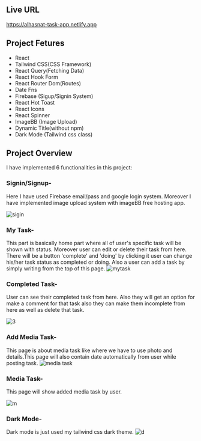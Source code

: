 
## Live URL
https://alhasnat-task-app.netlify.app

## Project Fetures

* React
* Tailwind CSS(CSS Framework)
* React Query(Fetching Data)
* React Hook Form
* React Router Dom(Routes)
* Date Fns
* Firebase (Sigup/Signin System)
* React Hot Toast
* React Icons
* React Spinner
* ImageBB (Image Upload)
* Dynamic Title(without npm)
* Dark Mode (Tailwind css class)

## Project Overview
I have implemented 6 functionalities in this project:

### Signin/Signup-
Here I have used Firebase email/pass and google login system. Moreover I have implemented image upload system with imageBB free hosting app.

![sigin](https://github.com/Intejar/Task-App-Client/assets/103610560/828786c9-41e6-4323-8f0d-d05596031250)

### My Task-
This part is basically home part where all of user's specific task will be shown with status. Moreover user can edit or delete their task from here. There will be a button 'complete' and 'doing' by clicking it user can change his/her task status as completed or doing. Also a user can add a task by simply writing from the top of this page. 
![mytask](https://github.com/Intejar/Task-App-Client/assets/103610560/7fc8af51-7edc-40e2-a26f-ae442d1b1224)

### Completed Task-
User can see their completed task from here. Also they will get an option for make a comment for that task also they can make them incomplete from here as well as delete that task.

![3](https://github.com/Intejar/Task-App-Client/assets/103610560/174ac7f5-8f5f-4375-afe3-120fe081ab6d)

### Add Media Task-
This page is about media task like where we have to use photo and details.This page will also contain date automatically from user while posting task.
![media task](https://github.com/Intejar/Task-App-Client/assets/103610560/861f4ec9-ca6c-43ba-a5be-10c64595e7c2)

### Media Task-
This page will show added media task by user.

![m](https://github.com/Intejar/Task-App-Client/assets/103610560/ce2e5bc3-951e-4a3d-837e-0ce489ea45bd)

### Dark Mode-
Dark mode is just used my tailwind css dark theme.
![d](https://github.com/Intejar/Task-App-Client/assets/103610560/0220e1cc-72e2-4c29-85ca-faff92818048)


